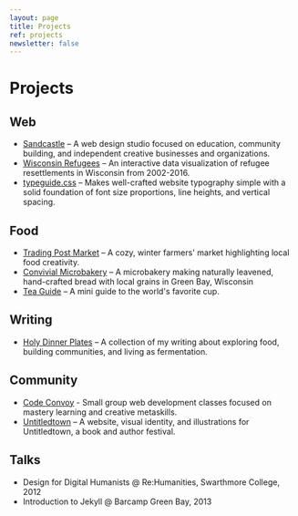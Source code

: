 ```yaml
---
layout: page
title: Projects
ref: projects
newsletter: false
---
```


# Projects

## Web

* [Sandcastle](http://sandcastle.co) – A web design studio focused on education, community building, and independent creative businesses and organizations.
* [Wisconsin Refugees](https://kmcgillivray.github.io/wisconsin-refugees/) – An interactive data visualization of refugee resettlements in Wisconsin from 2002-2016.
* [typeguide.css](https://github.com/kmcgillivray/typeguide.css) – Makes well-crafted website typography simple with a solid foundation of font size proportions, line heights, and vertical spacing.

## Food

* [Trading Post Market](http://tradingpost.market) – A cozy, winter farmers' market highlighting local food creativity.
* [Convivial Microbakery](http://convivialbread.com) – A microbakery making naturally leavened, hand-crafted bread with local grains in Green Bay, Wisconsin
* [Tea Guide](http://www.teaguide.co) – A mini guide to the world's favorite cup.

## Writing

* [Holy Dinner Plates](/holy-dinner-plates/) – A collection of my writing about exploring food, building communities, and living as fermentation.

## Community

* [Code Convoy](http://www.codeconvoy.com) - Small group web development classes focused on mastery learning and creative metaskills.
* [Untitledtown](http://138.197.70.90) – A website, visual identity, and illustrations for Untitledtown, a book and author festival.

## Talks

* Design for Digital Humanists @ Re:Humanities, Swarthmore College, 2012
* Introduction to Jekyll @ Barcamp Green Bay, 2013
